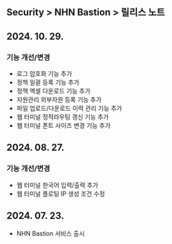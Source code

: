 ## Security > NHN Bastion > 릴리스 노트

## 2024. 10. 29.
### 기능 개선/변경
* 로그 암호화 기능 추가
* 정책 일괄 등록 기능 추가
* 정책 엑셀 다운로드 기능 추가
* 자원관리 외부자원 등록 기능 추가
* 파일 업로드/다운로드 이력 관리 기능 추가
* 웹 터미널 정적라우팅 갱신 기능 추가
* 웹 터미널 폰트 사이즈 변경 기능 추가

## 2024. 08. 27.
### 기능 개선/변경
* 웹 터미널 한국어 입력/출력 추가
* 웹 터미널 플로팅 IP 생성 조건 수정

## 2024. 07. 23.
* NHN Bastion 서비스 출시
